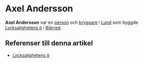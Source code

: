 # Axel Andersson

**Axel Andersson** var en [person](person) och [bryggare](bryggare) i [Lund](lund) som byggde [Lycksalighetens ö](lycksalighetens%20ö) i [Bjärred](bjärred).

## Referenser till denna artikel

* [Lycksalighetens ö](lycksalighetens%20ö)
